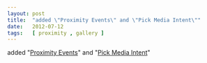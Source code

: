 ```yaml
---
layout: post
title:  "added \"Proximity Events\" and \"Pick Media Intent\""
date:   2012-07-12
tags:   [ proximity , gallery ]
---
```


added "[Proximity Events](/spec/proximity)" and "[Pick Media Intent](/spec/gallery)"

